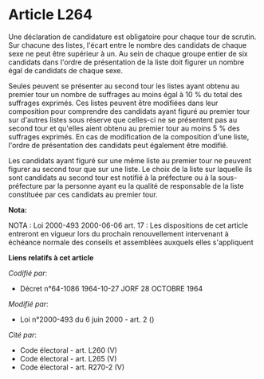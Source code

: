 # Article L264

Une déclaration de candidature est obligatoire pour chaque tour de scrutin. Sur chacune des listes, l'écart entre le nombre
des candidats de chaque sexe ne peut être supérieur à un. Au sein de chaque groupe entier de six candidats dans l'ordre de
présentation de la liste doit figurer un nombre égal de candidats de chaque sexe.

Seules peuvent se présenter au second tour les listes ayant obtenu au premier tour un nombre de suffrages au moins égal à 10
% du total des suffrages exprimés. Ces listes peuvent être modifiées dans leur composition pour comprendre des candidats
ayant figuré au premier tour sur d'autres listes sous réserve que celles-ci ne se présentent pas au second tour et qu'elles
aient obtenu au premier tour au moins 5 % des suffrages exprimés. En cas de modification de la composition d'une liste,
l'ordre de présentation des candidats peut également être modifié.

Les candidats ayant figuré sur une même liste au premier tour ne peuvent figurer au second tour que sur une liste. Le choix
de la liste sur laquelle ils sont candidats au second tour est notifié à la préfecture ou à la sous-préfecture par la
personne ayant eu la qualité de responsable de la liste constituée par ces candidats au premier tour.

**Nota:**

NOTA : Loi 2000-493 2000-06-06 art. 17 : Les dispositions de cet article entreront en vigueur lors du prochain renouvellement
intervenant à échéance normale des conseils et assemblées auxquels elles s'appliquent

**Liens relatifs à cet article**

_Codifié par_:

  - Décret n°64-1086 1964-10-27 JORF 28 OCTOBRE 1964

_Modifié par_:

  - Loi n°2000-493 du 6 juin 2000 - art. 2 ()

_Cité par_:

  - Code électoral - art. L260 (V)
  - Code électoral - art. L265 (V)
  - Code électoral - art. R270-2 (V)
